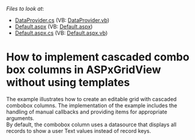 <!-- default file list -->
*Files to look at*:

* [DataProvider.cs](./CS/WebSite/App_Code/DataProvider.cs) (VB: [DataProvider.vb](./VB/WebSite/App_Code/DataProvider.vb))
* [Default.aspx](./CS/WebSite/Default.aspx) (VB: [Default.aspx](./VB/WebSite/Default.aspx))
* [Default.aspx.cs](./CS/WebSite/Default.aspx.cs) (VB: [Default.aspx.vb](./VB/WebSite/Default.aspx.vb))
<!-- default file list end -->
# How to implement cascaded combo box columns in ASPxGridView without using templates


<p>The example illustrates how to create an editable grid with cascaded combobox columns. The implementation of the example includes the handling of manual callbacks and providing items for appropriate arguments.<br />
By default, the combobox column uses a datasource that displays all records to show a user Text values instead of record keys.</p>

<br/>



